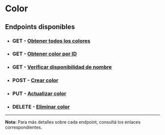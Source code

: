 # **Color**

## **Endpoints disponibles**

- ### **GET** - [Obtener todos los colores](../endpoints/getAll.md)

- ### **GET** - [Obtener color por ID](../endpoints/getOne.md)

- ### **GET** - [Verificar disponibilidad de nombre](../endpoints/verifyNameAvailability.md)

- ### **POST** - [Crear color](../endpoints/create.md)

- ### **PUT** - [Actualizar color](../endpoints/update.md)

- ### **DELETE** - [Eliminar color](../endpoints/delete.md)

---

**Nota:** Para más detalles sobre cada endpoint, consultá los enlaces correspondientes.
